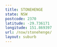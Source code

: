 ```yaml
---
title: STONEHENGE
state: NSW
postcode: 2370
latitude: -29.736171
longitude: 151.869397
url: /nsw/stonehenge/
layout: suburb
---
```

